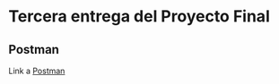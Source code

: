 # Tercera entrega del Proyecto Final

## Postman

Link a [Postman](https://documenter.getpostman.com/view/27127581/2s93sdZBu3)
